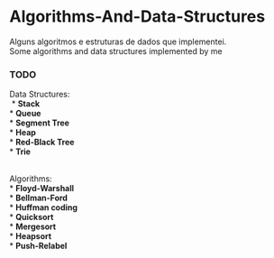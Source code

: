 Algorithms-And-Data-Structures
==============================

Alguns algoritmos e estruturas de dados que implementei.<br/>
Some algorithms and data structures implemented by me

### TODO
  Data Structures:<br/>
&nbsp;* **Stack**<br/>
    * **Queue**<br/>
    * **Segment Tree**<br/>
    * **Heap**<br/>
    * **Red-Black Tree**<br/>
    * **Trie**<br/><br/>
  
  Algorithms:<br/>
    * **Floyd-Warshall**<br/>
    * **Bellman-Ford**<br/>
    * **Huffman coding**<br/>
    * **Quicksort**<br/>
    * **Mergesort**<br/>
    * **Heapsort**<br/>
    * **Push-Relabel**<br/>

